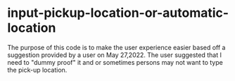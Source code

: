 # input-pickup-location-or-automatic-location
The purpose of this code is to make the user experience easier based off a suggestion provided by a user on May 27,2022. The user suggested that I need to "dummy proof" it and or sometimes persons may not want to type the pick-up location.  
